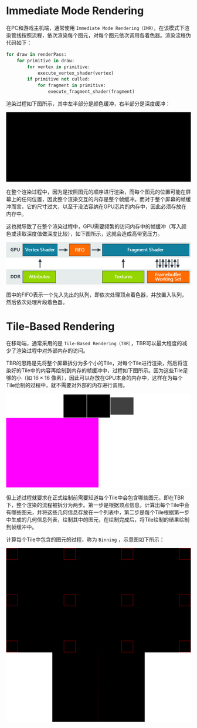 # Immediate Mode Rendering

在PC和游戏主机端，通常使用 `Immediate Mode Rendering（IMR）`，在该模式下渲染管线按照流程，依次渲染每个图元，对每个图元依次调用各着色器。渲染流程伪代码如下：

```python
for draw in renderPass:
    for primitive in draw:
        for vertex in primitive:
            execute_vertex_shader(vertex)
        if primitive not culled:
            for fragment in primitive:
                execute_fragment_shader(fragment)
```

渲染过程如下图所示，其中左半部分是颜色缓冲，右半部分是深度缓冲：

![](assets/Computer%20Graphics%20-%20Tiled-Baed%20Rendering/tech_GPUFramebuffer_01.gif)

在整个渲染过程中，因为是按照图元的顺序进行渲染，而每个图元的位置可能在屏幕上的任何位置，因此整个渲染交互的内存是整个帧缓冲。而对于整个屏幕的帧缓冲而言，它的尺寸过大，以至于没法容纳在GPU芯片的内存中，因此必须存放在内存中。

这也就导致了在整个渲染过程中，GPU需要频繁的访问内存中的帧缓冲（写入颜色或读取深度值做深度比较），如下图所示，这就会造成高带宽压力。

![](assets/Computer%20Graphics%20-%20Tiled-Baed%20Rendering/Untitled.png)

图中的FIFO表示一个先入先出的队列，即依次处理顶点着色器，并放置入队列，然后依次处理片段着色器。

# Tile-Based Rendering

在移动端，通常采用的是 `Tile-Based Rendering（TBR）`，TBR可以最大程度的减少了渲染过程中对外部内存的访问。

TBR的思路是先将整个屏幕拆分为多个小的Tile，对每个Tile进行渲染，然后将渲染好的Tile中的内容再绘制到内存的帧缓冲中，过程如下图所示。因为这些Tile足够的小（如 $16\times16$ 像素），因此可以存放在GPU本身的内存中，这样在为每个Tile绘制的过程中，就不需要对外部的内存进行调用。

![|500](assets/Computer%20Graphics%20-%20Tiled-Baed%20Rendering/tech_GPUFramebuffer_14.gif)

但上述过程就要求在正式绘制前需要知道每个Tile中会包含哪些图元，即在TBR下，整个渲染的流程被拆分为两步。第一步是根据顶点信息，计算出每个Tile中会有哪些图元，并将这些几何信息存放在一个列表中，第二步是每个Tile根据第一步中生成的几何信息列表，绘制其中的图元，在绘制完成后，将Tile绘制的结果绘制到帧缓冲中。

计算每个Tile中包含的图元的过程，称为 `Binning` ，示意图如下所示：

![](assets/Computer%20Graphics%20-%20Tiled-Baed%20Rendering/tech_GPUFramebuffer_12.gif)